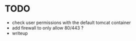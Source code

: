 # TODO

- check user permissions with the default tomcat container
- add firewall to only allow 80/443 ?
- writeup
